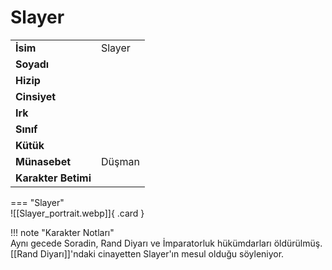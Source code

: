 # Slayer   
  
<div class="grid" markdown>  
  
|  |  |  
|---|---|  
| **İsim** | Slayer |  
| **Soyadı** |  |  
| **Hizip** |  |  
| **Cinsiyet** |  |  
| **Irk** |  |  
| **Sınıf** |  |  
| **Kütük** |  |  
| **Münasebet** | Düşman |  
| **Karakter Betimi** |  |  
  
  
=== "Slayer"  
	![[Slayer_portrait.webp]]{ .card }  
  
</div>  
  
!!! note "Karakter Notları"  
	Aynı gecede Soradin, Rand Diyarı ve İmparatorluk hükümdarları öldürülmüş. [[Rand Diyarı]]'ndaki cinayetten Slayer'ın mesul olduğu söyleniyor.  
  
